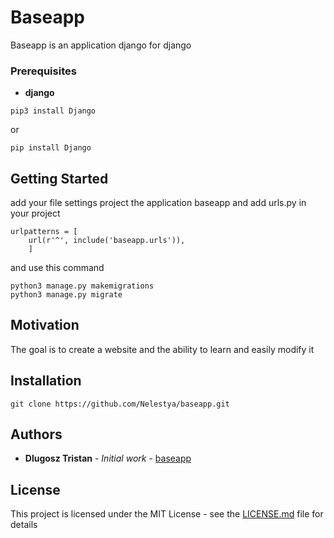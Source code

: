# Baseapp

Baseapp is an application django for django

### Prerequisites

* **django**

```
pip3 install Django
```
or
```
pip install Django
```

## Getting Started
add your file settings project the application baseapp
and add urls.py in your project

```
urlpatterns = [
    url(r'^', include('baseapp.urls')),
    ]
```

and use this command

```
python3 manage.py makemigrations
python3 manage.py migrate
``` 

## Motivation
The goal is to create a website and the ability to learn and easily modify it

## Installation

```
git clone https://github.com/Nelestya/baseapp.git
```

## Authors
* **Dlugosz Tristan** - *Initial work* - [baseapp](https://github.com/Nelestya/baseapp)

## License

This project is licensed under the MIT License - see the [LICENSE.md](https://github.com/Nelestya/baseapp/blob/master/LICENSE) file for details
